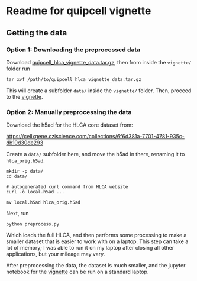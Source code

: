 # Readme for quipcell vignette

## Getting the data

### Option 1: Downloading the preprocessed data

Download [quipcell_hlca_vignette_data.tar.gz](https://github.com/Genentech/quipcell/releases/download/v0.2/quipcell_hlca_vignette_data.tar.gz),
then from inside the `vignette/` folder run
```
tar xvf /path/to/quipcell_hlca_vignette_data.tar.gz
```

This will create a subfolder `data/` inside the `vignette/` folder.
Then, proceed to the [vignette](vignette.ipynb).

### Option 2: Manually preprocessing the data

Download the h5ad for the HLCA core dataset from:

https://cellxgene.cziscience.com/collections/6f6d381a-7701-4781-935c-db10d30de293

Create a `data/` subfolder here, and move the h5ad in there, renaming
it to `hlca_orig.h5ad`.

```
mkdir -p data/
cd data/

# autogenerated curl command from HLCA website
curl -o local.h5ad ...

mv local.h5ad hlca_orig.h5ad
```

Next, run
```
python preprocess.py
```
Which loads the full HLCA, and then performs some processing to make a
smaller dataset that is easier to work with on a laptop. This step can
take a lot of memory; I was able to run it on my laptop after closing
all other applications, but your mileage may vary.

After preprocessing the data, the dataset is much smaller, and the
jupyter notebook for the [vignette](vignette.ipynb) can be run on a
standard laptop.
